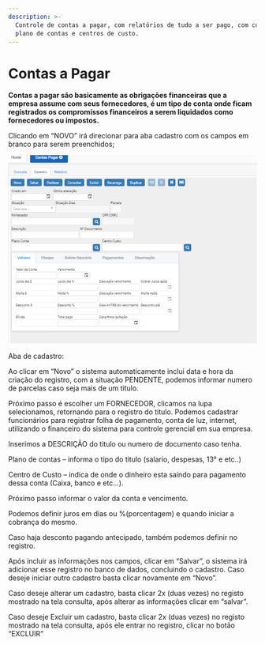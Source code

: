 ```yaml
---
description: >-
  Controle de contas a pagar, com relatórios de tudo a ser pago, com controle de
  plano de contas e centros de custo.
---
```


# Contas a Pagar

**Contas a pagar são basicamente as obrigações financeiras que a empresa assume com seus fornecedores, é um tipo de conta onde ficam registrados os compromissos financeiros a serem liquidados como fornecedores ou impostos.**

Clicando em “NOVO” irá direcionar para aba cadastro com os campos em branco para serem preenchidos;

![](../../.gitbook/assets/cadcontasapag.png)

Aba de cadastro:

Ao clicar em “Novo” o sistema automaticamente inclui data e hora da criação do registro, com a situação PENDENTE, podemos informar numero de parcelas caso seja mais de um titulo.

Próximo passo é escolher um FORNECEDOR, clicamos na lupa selecionamos, retornando para o registro do titulo. Podemos cadastrar funcionários para registrar folha de pagamento, conta de luz, internet, utilizando o financeiro do sistema para controle gerencial em sua empresa.

Inserimos a DESCRIÇÃO do titulo ou numero de documento caso tenha.

Plano de contas – informa o tipo do titulo (salario, despesas, 13° e etc..)

Centro de Custo – indica de onde o dinheiro esta saindo para pagamento dessa conta (Caixa, banco e etc…).

Próximo passo informar o valor da conta e vencimento.

Podemos definir juros em dias ou %(porcentagem) e quando iniciar a cobrança do mesmo.

Caso haja desconto pagando antecipado, também podemos definir no registro.

Após incluir as informações nos campos, clicar em “Salvar”, o sistema irá adicionar esse registro no banco de dados, concluindo o cadastro. Caso deseje iniciar outro cadastro basta clicar novamente em “Novo”.

Caso deseje alterar um cadastro, basta clicar 2x (duas vezes) no registo mostrado na tela consulta, após alterar as informações clicar em “salvar”.

Caso deseje Excluir um cadastro, basta clicar 2x (duas vezes) no registo mostrado na tela consulta, após ele entrar no registro, clicar no botão “EXCLUIR”
